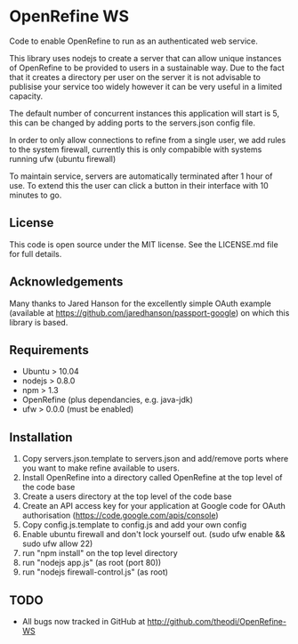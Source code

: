 OpenRefine WS
=============

Code to enable OpenRefine to run as an authenticated web service. 

This library uses nodejs to create a server that can allow unique instances of OpenRefine to be provided to users in a sustainable way. Due to the fact that it creates a directory per user on the server it is not advisable to publisise your service too widely however it can be very useful in a limited capacity. 

The default number of concurrent instances this application will start is 5, this can be changed by adding ports to the servers.json config file. 

In order to only allow connections to refine from a single user, we add rules to the system firewall, currently this is only compabible with systems running ufw (ubuntu firewall)

To maintain service, servers are automatically terminated after 1 hour of use. To extend this the user can click a button in their interface with 10 minutes to go. 

License
-------

This code is open source under the MIT license. See the LICENSE.md file for full details.

Acknowledgements
----------------

Many thanks to Jared Hanson for the excellently simple OAuth example (available at https://github.com/jaredhanson/passport-google) on which this library is based. 

Requirements
------------

* Ubuntu > 10.04
* nodejs > 0.8.0
* npm > 1.3 
* OpenRefine (plus dependancies, e.g. java-jdk)
* ufw > 0.0.0 (must be enabled)


Installation
------------
1. Copy servers.json.template to servers.json and add/remove ports where you want to make refine available to users.
2. Install OpenRefine into a directory called OpenRefine at the top level of the code base
3. Create a users directory at the top level of the code base
4. Create an API access key for your application at Google code for OAuth authorisation (https://code.google.com/apis/console)
5. Copy config.js.template to config.js and add your own config
6. Enable ubuntu firewall and don't lock yourself out. (sudo ufw enable && sudo ufw allow 22)
7. run "npm install" on the top level directory
8. run "nodejs app.js" (as root (port 80))
9. run "nodejs firewall-control.js" (as root)


TODO
----
* All bugs now tracked in GitHub at http://github.com/theodi/OpenRefine-WS
